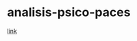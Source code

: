 # analisis-psico-paces

[link](https://franciscomeneses.github.io/analisis-psico-paces/production/analicis_escala.html)
  
